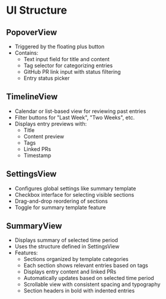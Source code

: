 # UI Structure

## PopoverView

- Triggered by the floating plus button
- Contains:
  - Text input field for title and content
  - Tag selector for categorizing entries
  - GitHub PR link input with status filtering
  - Entry status picker

## TimelineView

- Calendar or list-based view for reviewing past entries
- Filter buttons for "Last Week", "Two Weeks", etc.
- Displays entry previews with:
  - Title
  - Content preview
  - Tags
  - Linked PRs
  - Timestamp

## SettingsView

- Configures global settings like summary template
- Checkbox interface for selecting visible sections
- Drag-and-drop reordering of sections
- Toggle for summary template feature

## SummaryView

- Displays summary of selected time period
- Uses the structure defined in SettingsView
- Features:
  - Sections organized by template categories
  - Each section shows relevant entries based on tags
  - Displays entry content and linked PRs
  - Automatically updates based on selected time period
  - Scrollable view with consistent spacing and typography
  - Section headers in bold with indented entries